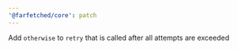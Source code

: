 ```yaml
---
'@farfetched/core': patch
---
```


Add `otherwise` to `retry` that is called after all attempts are exceeded
